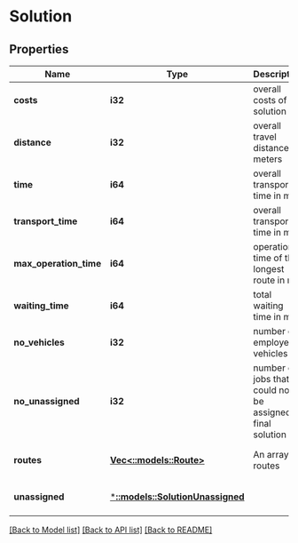 # Solution

## Properties
Name | Type | Description | Notes
------------ | ------------- | ------------- | -------------
**costs** | **i32** | overall costs of solution | [optional] [default to null]
**distance** | **i32** | overall travel distance in meters | [optional] [default to null]
**time** | **i64** | overall transport time in ms | [optional] [default to null]
**transport_time** | **i64** | overall transport time in ms | [optional] [default to null]
**max_operation_time** | **i64** | operation time of the longest route in ms | [optional] [default to null]
**waiting_time** | **i64** | total waiting time in ms | [optional] [default to null]
**no_vehicles** | **i32** | number of employed vehicles | [optional] [default to null]
**no_unassigned** | **i32** | number of jobs that could not be assigned to final solution | [optional] [default to null]
**routes** | [**Vec<::models::Route>**](Route.md) | An array of routes | [optional] [default to null]
**unassigned** | [***::models::SolutionUnassigned**](Solution_unassigned.md) |  | [optional] [default to null]

[[Back to Model list]](../README.md#documentation-for-models) [[Back to API list]](../README.md#documentation-for-api-endpoints) [[Back to README]](../README.md)


